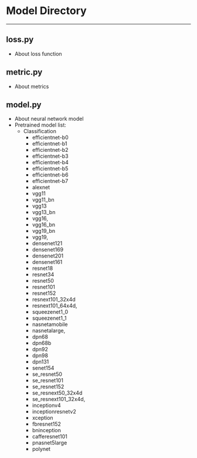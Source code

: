# Model Directory

---

## loss.py
- About loss function

## metric.py
- About metrics

## model.py
- About neural network model
- Pretrained model list:
    - Classification
        - efficientnet-b0
        - efficientnet-b1 
        - efficientnet-b2
        - efficientnet-b3
        - efficientnet-b4
        - efficientnet-b5
        - efficientnet-b6
        - efficientnet-b7
        - alexnet
        - vgg11
        - vgg11_bn
        - vgg13
        - vgg13_bn
        - vgg16, 
        - vgg16_bn
        - vgg19_bn
        - vgg19,
        - densenet121
        - densenet169
        - densenet201
        - densenet161
        - resnet18
        - resnet34
        - resnet50
        - resnet101
        - resnet152
        - resnext101_32x4d
        - resnext101_64x4d, 
        - squeezenet1_0
        - squeezenet1_1
        - nasnetamobile
        - nasnetalarge, 
        - dpn68
        - dpn68b
        - dpn92
        - dpn98
        - dpn131 
        - senet154
        - se_resnet50
        - se_resnet101
        - se_resnet152
        - se_resnext50_32x4d
        - se_resnext101_32x4d,
        - inceptionv4
        - inceptionresnetv2
        - xception
        - fbresnet152
        - bninception
        - cafferesnet101
        - pnasnet5large
        - polynet